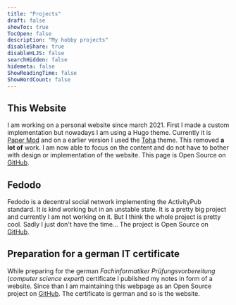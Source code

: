 ```yaml
---
title: "Projects"
draft: false
showToc: true
TocOpen: false
description: "My hobby projects"
disableShare: true
disableHLJS: false
searchHidden: false
hidemeta: false
ShowReadingTime: false
ShowWordCount: false
---
```


## This Website

I am working on a personal website since march 2021. First I made a custom implementation but nowadays I am using a Hugo theme. Currently it is [Paper Mod](https://github.com/adityatelange/hugo-PaperMod) and on a earlier version I used the [Toha](https://github.com/hugo-toha/toha) theme. This removed **a lot of** work. I am now able to focus on the content and do not have to bother with design or implementation of the website. This page is Open Source on [GitHub](https://github.com/LNA-DEV/Home-Page).

## Fedodo

Fedodo is a decentral social network implementing the ActivityPub standard. It is kind working but in an unstable state. It is a pretty big project and currently I am not working on it. But I think the whole project is pretty cool. Sadly I just don't have the time... The project is Open Source on [GitHub](https://github.com/Fedodo).

## Preparation for a german IT certificate

While preparing for the german *Fachinformatiker Prüfungsvorbereitung* (*computer science expert*) certificate I published my notes in form of a website. Since than I am maintaining this webpage as an Open Source project on [GitHub](https://github.com/Fachinformatiker-Prufungsvorbereitung). The certificate is german and so is the website.
